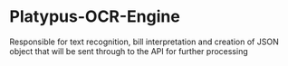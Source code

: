 Platypus-OCR-Engine
=====================

Responsible for text recognition, bill interpretation and creation of JSON object that will be sent through to the API for further processing
